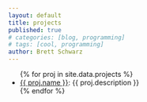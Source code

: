 ```yaml
---
layout: default
title: projects
published: true
# categories: [blog, programming]
# tags: [cool, programming]
author: Brett Schwarz
---
```

<ul>
{% for proj in site.data.projects %}
  <li>  
  <a href='{{ proj.url }}'>{{ proj.name }}</a>: {{ proj.description }}  
  </li>
{% endfor %}
</ul>
